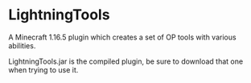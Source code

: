 # LightningTools
A Minecraft 1.16.5 plugin which creates a set of OP tools with various abilities.

LightningTools.jar is the compiled plugin, be sure to download that one when trying to use it.
